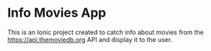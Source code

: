 # Info Movies App
This is an Ionic project created to catch info about movies from the https://api.themoviedb.org API and display it to the user.
